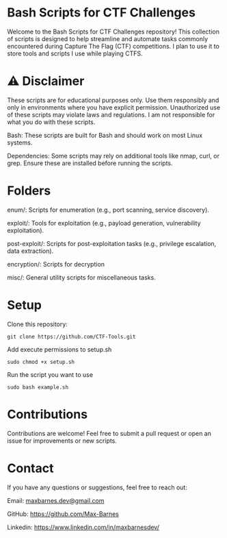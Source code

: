 # Bash Scripts for CTF Challenges

Welcome to the Bash Scripts for CTF Challenges repository! This collection of scripts is designed to help streamline and automate tasks commonly encountered during Capture The Flag (CTF) competitions. I plan to use it to store tools and scripts I use while playing CTFS.

# ⚠️ Disclaimer

These scripts are for educational purposes only. Use them responsibly and only in environments where you have explicit permission. Unauthorized use of these scripts may violate laws and regulations. I am not responsible for what you do with these scripts.

Bash: These scripts are built for Bash and should work on most Linux systems.

Dependencies: Some scripts may rely on additional tools like nmap, curl, or grep. Ensure these are installed before running the scripts.

# Folders

enum/: Scripts for enumeration (e.g., port scanning, service discovery).

exploit/: Tools for exploitation (e.g., payload generation, vulnerability exploitation).

post-exploit/: Scripts for post-exploitation tasks (e.g., privilege escalation, data extraction).

encryption/: Scripts for decryption

misc/: General utility scripts for miscellaneous tasks.

# Setup

Clone this repository:

```
git clone https://github.com/CTF-Tools.git
```

Add execute permissions to setup.sh

```
sudo chmod +x setup.sh
```

Run the script you want to use

```
sudo bash example.sh
```

# Contributions

Contributions are welcome! Feel free to submit a pull request or open an issue for improvements or new scripts.

# Contact

If you have any questions or suggestions, feel free to reach out:

Email: maxbarnes.dev@gmail.com

GitHub: https://github.com/Max-Barnes

Linkedin: https://www.linkedin.com/in/maxbarnesdev/

